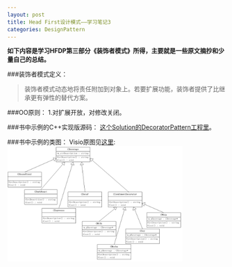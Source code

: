 ```yaml
---
layout: post
title: Head First设计模式——学习笔记3
categories: DesignPattern
---
```


**如下内容是学习HFDP第三部分《装饰者模式》所得，主要就是一些原文摘抄和少量自己的总结。**

###装饰者模式定义：
>装饰者模式动态地将责任附加到对象上。若要扩展功能，装饰者提供了比继承更有弹性的替代方案。  

###OO原则：
  1.对扩展开放，对修改关闭。  

###书中示例的C++实现版源码：
<a href="https://github.com/mzlogin/DesignPatternDemos" target="_blank">这个Solution的DecoratorPattern工程里</a>。  

###书中示例的类图：
Visio原图见<a href="https://github.com/mzlogin/DesignPatternDemos/blob/master/DesignPatternDemos.vsd" target="_blank">这里</a>:
<img src="/images/posts/designpattern/DecoratorPattern.png" width="80%" alt="Decorator Pattern UML Class Diagram" />
